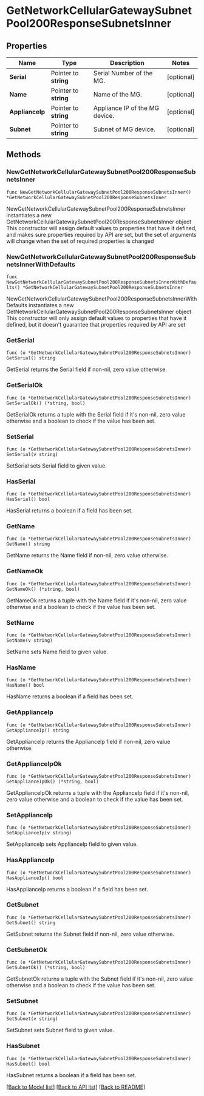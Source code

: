 # GetNetworkCellularGatewaySubnetPool200ResponseSubnetsInner

## Properties

Name | Type | Description | Notes
------------ | ------------- | ------------- | -------------
**Serial** | Pointer to **string** | Serial Number of the MG. | [optional] 
**Name** | Pointer to **string** | Name of the MG. | [optional] 
**ApplianceIp** | Pointer to **string** | Appliance IP of the MG device. | [optional] 
**Subnet** | Pointer to **string** | Subnet of MG device. | [optional] 

## Methods

### NewGetNetworkCellularGatewaySubnetPool200ResponseSubnetsInner

`func NewGetNetworkCellularGatewaySubnetPool200ResponseSubnetsInner() *GetNetworkCellularGatewaySubnetPool200ResponseSubnetsInner`

NewGetNetworkCellularGatewaySubnetPool200ResponseSubnetsInner instantiates a new GetNetworkCellularGatewaySubnetPool200ResponseSubnetsInner object
This constructor will assign default values to properties that have it defined,
and makes sure properties required by API are set, but the set of arguments
will change when the set of required properties is changed

### NewGetNetworkCellularGatewaySubnetPool200ResponseSubnetsInnerWithDefaults

`func NewGetNetworkCellularGatewaySubnetPool200ResponseSubnetsInnerWithDefaults() *GetNetworkCellularGatewaySubnetPool200ResponseSubnetsInner`

NewGetNetworkCellularGatewaySubnetPool200ResponseSubnetsInnerWithDefaults instantiates a new GetNetworkCellularGatewaySubnetPool200ResponseSubnetsInner object
This constructor will only assign default values to properties that have it defined,
but it doesn't guarantee that properties required by API are set

### GetSerial

`func (o *GetNetworkCellularGatewaySubnetPool200ResponseSubnetsInner) GetSerial() string`

GetSerial returns the Serial field if non-nil, zero value otherwise.

### GetSerialOk

`func (o *GetNetworkCellularGatewaySubnetPool200ResponseSubnetsInner) GetSerialOk() (*string, bool)`

GetSerialOk returns a tuple with the Serial field if it's non-nil, zero value otherwise
and a boolean to check if the value has been set.

### SetSerial

`func (o *GetNetworkCellularGatewaySubnetPool200ResponseSubnetsInner) SetSerial(v string)`

SetSerial sets Serial field to given value.

### HasSerial

`func (o *GetNetworkCellularGatewaySubnetPool200ResponseSubnetsInner) HasSerial() bool`

HasSerial returns a boolean if a field has been set.

### GetName

`func (o *GetNetworkCellularGatewaySubnetPool200ResponseSubnetsInner) GetName() string`

GetName returns the Name field if non-nil, zero value otherwise.

### GetNameOk

`func (o *GetNetworkCellularGatewaySubnetPool200ResponseSubnetsInner) GetNameOk() (*string, bool)`

GetNameOk returns a tuple with the Name field if it's non-nil, zero value otherwise
and a boolean to check if the value has been set.

### SetName

`func (o *GetNetworkCellularGatewaySubnetPool200ResponseSubnetsInner) SetName(v string)`

SetName sets Name field to given value.

### HasName

`func (o *GetNetworkCellularGatewaySubnetPool200ResponseSubnetsInner) HasName() bool`

HasName returns a boolean if a field has been set.

### GetApplianceIp

`func (o *GetNetworkCellularGatewaySubnetPool200ResponseSubnetsInner) GetApplianceIp() string`

GetApplianceIp returns the ApplianceIp field if non-nil, zero value otherwise.

### GetApplianceIpOk

`func (o *GetNetworkCellularGatewaySubnetPool200ResponseSubnetsInner) GetApplianceIpOk() (*string, bool)`

GetApplianceIpOk returns a tuple with the ApplianceIp field if it's non-nil, zero value otherwise
and a boolean to check if the value has been set.

### SetApplianceIp

`func (o *GetNetworkCellularGatewaySubnetPool200ResponseSubnetsInner) SetApplianceIp(v string)`

SetApplianceIp sets ApplianceIp field to given value.

### HasApplianceIp

`func (o *GetNetworkCellularGatewaySubnetPool200ResponseSubnetsInner) HasApplianceIp() bool`

HasApplianceIp returns a boolean if a field has been set.

### GetSubnet

`func (o *GetNetworkCellularGatewaySubnetPool200ResponseSubnetsInner) GetSubnet() string`

GetSubnet returns the Subnet field if non-nil, zero value otherwise.

### GetSubnetOk

`func (o *GetNetworkCellularGatewaySubnetPool200ResponseSubnetsInner) GetSubnetOk() (*string, bool)`

GetSubnetOk returns a tuple with the Subnet field if it's non-nil, zero value otherwise
and a boolean to check if the value has been set.

### SetSubnet

`func (o *GetNetworkCellularGatewaySubnetPool200ResponseSubnetsInner) SetSubnet(v string)`

SetSubnet sets Subnet field to given value.

### HasSubnet

`func (o *GetNetworkCellularGatewaySubnetPool200ResponseSubnetsInner) HasSubnet() bool`

HasSubnet returns a boolean if a field has been set.


[[Back to Model list]](../README.md#documentation-for-models) [[Back to API list]](../README.md#documentation-for-api-endpoints) [[Back to README]](../README.md)


